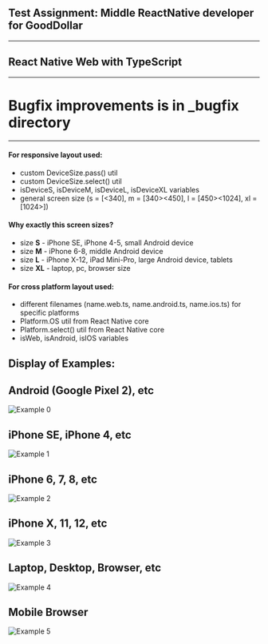 ## Test Assignment: Middle ReactNative developer for GoodDollar
____
## React Native Web with TypeScript 
____
# Bugfix improvements is in **_bugfix** directory
____
#### For responsive layout used:
* custom DeviceSize.pass() util
* custom DeviceSize.select() util
* isDeviceS, isDeviceM, isDeviceL, isDeviceXL variables
* general screen size (s = [<340], m = [340><450], l = [450><1024], xl = [1024>])

#### Why exactly this screen sizes?
* size **S** - iPhone SE, iPhone 4-5, small Android device
* size **M** - iPhone 6-8, middle Android device
* size **L** - iPhone X-12, iPad Mini-Pro, large Android device, tablets
* size **XL** - laptop, pc, browser size

#### For cross platform layout used:
* different filenames (name.web.ts, name.android.ts, name.ios.ts) for specific platforms
* Platform.OS util from React Native core
* Platform.select() util from React Native core
* isWeb, isAndroid, isIOS variables

Display of Examples:
 ------------
## Android (Google Pixel 2), etc
![Example 0](examples/Pixel2.png)

## iPhone SE, iPhone 4, etc
![Example 1](examples/iPhoneSE.png)

## iPhone 6, 7, 8, etc
![Example 2](examples/iPhone8.png)

## iPhone X, 11, 12, etc
![Example 3](examples/iPhone11ProMax.png)

## Laptop, Desktop, Browser, etc
![Example 4](examples/Browser.png)

## Mobile Browser
![Example 5](examples/MobileBrowser.png)

